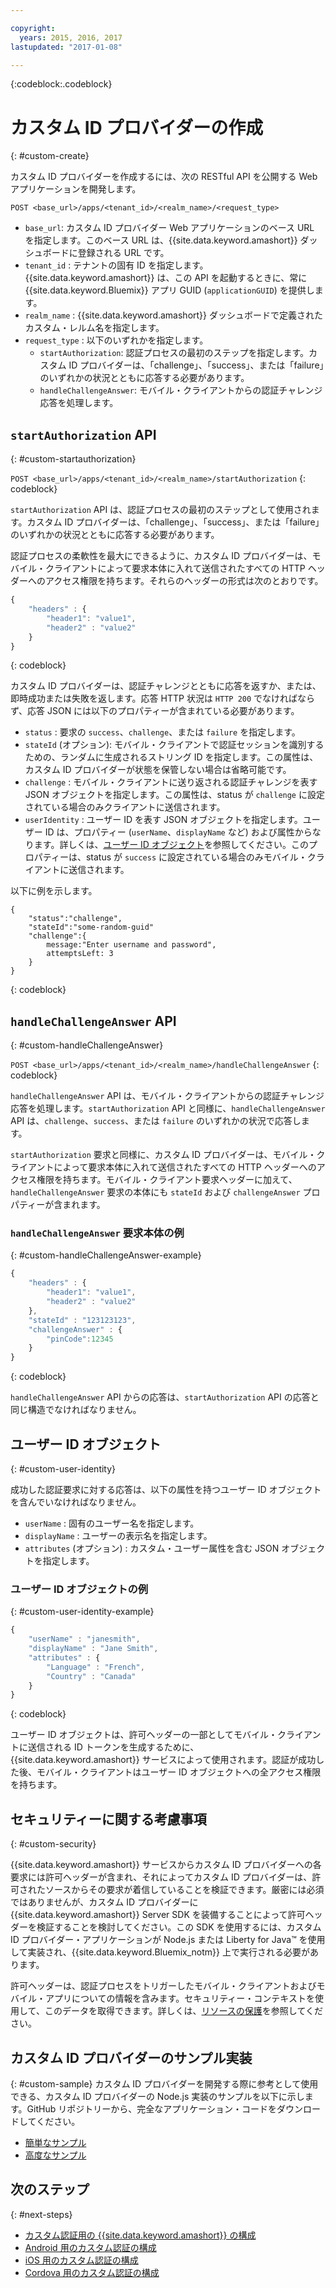 ```yaml
---

copyright:
  years: 2015, 2016, 2017
lastupdated: "2017-01-08"

---
```


{:codeblock:.codeblock}

# カスタム ID プロバイダーの作成
{: #custom-create}


カスタム ID プロバイダーを作成するには、次の RESTful API を公開する Web アプリケーションを開発します。

`POST <base_url>/apps/<tenant_id>/<realm_name>/<request_type>`

* `base_url`: カスタム ID プロバイダー Web アプリケーションのベース URL を指定します。このベース URL は、{{site.data.keyword.amashort}} ダッシュボードに登録される URL です。
* `tenant_id` : テナントの固有 ID を指定します。{{site.data.keyword.amashort}} は、この API を起動するときに、常に {{site.data.keyword.Bluemix}} アプリ GUID (`applicationGUID`) を提供します。
* `realm_name` : {{site.data.keyword.amashort}} ダッシュボードで定義されたカスタム・レルム名を指定します。
* `request_type` : 以下のいずれかを指定します。
	* `startAuthorization`: 認証プロセスの最初のステップを指定します。カスタム ID プロバイダーは、「challenge」、「success」、または「failure」のいずれかの状況とともに応答する必要があります。
	* `handleChallengeAnswer`: モバイル・クライアントからの認証チャレンジ応答を処理します。

## `startAuthorization` API
{: #custom-startauthorization}

`POST <base_url>/apps/<tenant_id>/<realm_name>/startAuthorization`
{: codeblock}

`startAuthorization` API は、認証プロセスの最初のステップとして使用されます。カスタム ID プロバイダーは、「challenge」、「success」、または「failure」のいずれかの状況とともに応答する必要があります。

認証プロセスの柔軟性を最大にできるように、カスタム ID プロバイダーは、モバイル・クライアントによって要求本体に入れて送信されたすべての HTTP ヘッダーへのアクセス権限を持ちます。それらのヘッダーの形式は次のとおりです。

```JavaScript
{
    "headers" : {
    	"header1": "value1",  
    	"header2" : "value2"
    }
}
```
{: codeblock}

カスタム ID プロバイダーは、認証チャレンジとともに応答を返すか、または、即時成功または失敗を返します。応答 HTTP 状況は `HTTP 200` でなければならず、応答 JSON には以下のプロパティーが含まれている必要があります。

* `status` : 要求の `success`、`challenge`、または `failure` を指定します。
* `stateId` (オプション): モバイル・クライアントで認証セッションを識別するための、ランダムに生成されるストリング ID を指定します。この属性は、カスタム ID プロバイダーが状態を保管しない場合は省略可能です。
* `challenge` : モバイル・クライアントに送り返される認証チャレンジを表す JSON オブジェクトを指定します。この属性は、status が `challenge` に設定されている場合のみクライアントに送信されます。
* `userIdentity` : ユーザー ID を表す JSON オブジェクトを指定します。ユーザー ID は、プロパティー (`userName`、`displayName` など) および属性からなります。詳しくは、[ユーザー ID オブジェクト](#custom-user-identity)を参照してください。このプロパティーは、status が `success` に設定されている場合のみモバイル・クライアントに送信されます。

以下に例を示します。

```
{
	"status":"challenge",
	"stateId":"some-random-guid"
	"challenge":{
		message:"Enter username and password",
		attemptsLeft: 3
	}
}
```
{: codeblock}

## `handleChallengeAnswer` API
{: #custom-handleChallengeAnswer}

`POST <base_url>/apps/<tenant_id>/<realm_name>/handleChallengeAnswer`
{: codeblock}

`handleChallengeAnswer` API は、モバイル・クライアントからの認証チャレンジ応答を処理します。`startAuthorization` API と同様に、`handleChallengeAnswer` API は、`challenge`、`success`、または `failure` のいずれかの状況で応答します。

`startAuthorization` 要求と同様に、カスタム ID プロバイダーは、モバイル・クライアントによって要求本体に入れて送信されたすべての HTTP ヘッダーへのアクセス権限を持ちます。モバイル・クライアント要求ヘッダーに加えて、`handleChallengeAnswer` 要求の本体にも `stateId` および `challengeAnswer` プロパティーが含まれます。

### `handleChallengeAnswer` 要求本体の例
{: #custom-handleChallengeAnswer-example}

```JavaScript
{
    "headers" : {
    	"header1": "value1",  
    	"header2" : "value2"
    },
    "stateId" : "123123123",
    "challengeAnswer" : {
    	"pinCode":12345
 	}
}
```
{: codeblock}

`handleChallengeAnswer` API からの応答は、`startAuthorization` API の応答と同じ構造でなければなりません。

## ユーザー ID オブジェクト
{: #custom-user-identity}

成功した認証要求に対する応答は、以下の属性を持つユーザー ID オブジェクトを含んでいなければなりません。
* `userName` : 固有のユーザー名を指定します。
* `displayName` : ユーザーの表示名を指定します。
* `attributes` (オプション) : カスタム・ユーザー属性を含む JSON オブジェクトを指定します。

### ユーザー ID オブジェクトの例
{: #custom-user-identity-example}
```JavaScript
{
    "userName" : "janesmith",
    "displayName" : "Jane Smith",
    "attributes" : {
        "Language" : "French",
        "Country" : "Canada"
    }
}
```
{: codeblock}

ユーザー ID オブジェクトは、許可ヘッダーの一部としてモバイル・クライアントに送信される ID トークンを生成するために、{{site.data.keyword.amashort}} サービスによって使用されます。認証が成功した後、モバイル・クライアントはユーザー ID オブジェクトへの全アクセス権限を持ちます。

## セキュリティーに関する考慮事項
{: #custom-security}

{{site.data.keyword.amashort}} サービスからカスタム ID プロバイダーへの各要求には許可ヘッダーが含まれ、それによってカスタム ID プロバイダーは、許可されたソースからその要求が着信していることを検証できます。厳密には必須ではありませんが、カスタム ID プロバイダーに {{site.data.keyword.amashort}} Server SDK を装備することによって許可ヘッダーを検証することを検討してください。この SDK を使用するには、カスタム ID プロバイダー・アプリケーションが Node.js または Liberty for Java&trade; を使用して実装され、{{site.data.keyword.Bluemix_notm}} 上で実行される必要があります。

許可ヘッダーは、認証プロセスをトリガーしたモバイル・クライアントおよびモバイル・アプリについての情報を含みます。セキュリティー・コンテキストを使用して、このデータを取得できます。詳しくは、[リソースの保護](protecting-resources.html)を参照してください。

## カスタム ID プロバイダーのサンプル実装
{: #custom-sample}
カスタム ID プロバイダーを開発する際に参考として使用できる、カスタム ID プロバイダーの Node.js 実装のサンプルを以下に示します。GitHub リポジトリーから、完全なアプリケーション・コードをダウンロードしてください。

* [簡単なサンプル](https://github.com/ibm-bluemix-mobile-services/bms-mca-custom-identity-provider-sample)
* [高度なサンプル](https://github.com/ibm-bluemix-mobile-services/bms-mca-custom-identity-provider-with-user-management)

<!---
 ### JSON structure (simple sample)
{: #custom-sample-json}
This implementation assumes that the supplied authentication challenge answer is a JSON object with the following structure:

```
{
 	username: "my.username",
 	password: "my.password"
 }
 ```

### Custom identity provider sample code (simple sample)
{: #custom-sample-code}
```JavaScript
var express = require('express');
var cfenv = require('cfenv');
var log4js = require('log4js');
var jsonParser = require('body-parser').json();

// Using hardcoded user repository
var userRepository = {
	"john.lennon":      { password: "12345", displayName:"John Lennon", dob:"October 9, 1940"},
	"paul.mccartney":   { password: "67890", displayName:"Paul McCartney", dob:"June 18, 1942"},
	"ringo.starr":      { password: "abcde", displayName:"Ringo Starr", dob: "July 7, 1940"},
	"george.harrison":  { password: "fghij", displayName: "George Harrison", dob:"Feburary 25, 1943"}
}

var app = express();
var logger = log4js.getLogger("CustomIdentityProviderApp");
logger.info("Starting up");

app.post('/apps/:tenantId/:realmName/startAuthorization', jsonParser, function(req, res){
	var tenantId = req.params.tenantId;
	var realmName = req.params.realmName;
	var headers = req.body.headers;

	logger.debug("startAuthorization", tenantId, realmName, headers);

	var responseJson = {
		status: "challenge",
		challenge: {
			text: "Enter username and password"
		}
	};

	res.status(200).json(responseJson);
});

app.post('/apps/:tenantId/:realmName/handleChallengeAnswer', jsonParser, function(req, res){
	var tenantId = req.params.tenantId;
	var realmName = req.params.realmName;
	var challengeAnswer = req.body.challengeAnswer;


	logger.debug("handleChallengeAnswer", tenantId, realmName, challengeAnswer);

	var username = req.body.challengeAnswer["username"];
	var password = req.body.challengeAnswer["password"];

	var userObject = userRepository[username];

	var responseJson = { status: "failure" };

	if (userObject && userObject.password == password ){
		logger.debug("Login success for userId ::", username);
		responseJson.status = "success";
		responseJson.userIdentity = {
			userName: username,
			displayName: userObject.displayName,
			attributes: {
				dob: userObject.dob
			}
		}
	} else {
		logger.debug("Login failure for userId ::", username);
	}

	res.status(200).json(responseJson);
});

app.use(function(req, res, next){
	res.status(404).send("This is not the URL you're looking for");
});

var server = app.listen(cfenv.getAppEnv().port, function () {
	var host = server.address().address;
	var port = server.address().port;
	logger.info('Server listening at %s:%s', host, port);
});
```
--->

## 次のステップ
{: #next-steps}
* [カスタム認証用の {{site.data.keyword.amashort}} の構成 ](custom-auth-config-mca.html)
* [Android 用のカスタム認証の構成 ](custom-auth-android.html)
* [iOS 用のカスタム認証の構成 ](custom-auth-ios.html)
* [Cordova 用のカスタム認証の構成 ](custom-auth-cordova.html)
